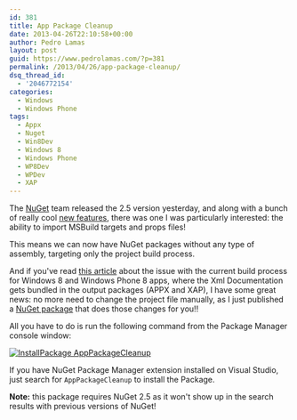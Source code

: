 ```yaml
---
id: 381
title: App Package Cleanup
date: 2013-04-26T22:10:58+00:00
author: Pedro Lamas
layout: post
guid: https://www.pedrolamas.com/?p=381
permalink: /2013/04/26/app-package-cleanup/
dsq_thread_id:
  - '2046772154'
categories:
  - Windows
  - Windows Phone
tags:
  - Appx
  - Nuget
  - Win8Dev
  - Windows 8
  - Windows Phone
  - WP8Dev
  - WPDev
  - XAP
---
```


The [NuGet](http://nuget.org) team released the 2.5 version yesterday, and along with a bunch of really cool [new features](http://docs.nuget.org/docs/release-notes/nuget-2.5), there was one I was particularly interested: the ability to import MSBuild targets and props files!

This means we can now have NuGet packages without any type of assembly, targeting only the project build process.

And if you've read [this article](/2013/02/15/reduce-the-size-of-your-xapappx-package-time-to-take-out-the-trash/) about the issue with the current build process for Windows 8 and Windows Phone 8 apps, where the Xml Documentation gets bundled in the output packages (APPX and XAP), I have some great news: no more need to change the project file manually, as I just published a [NuGet package](https://nuget.org/packages/AppPackageCleanup) that does those changes for you!!

All you have to do is run the following command from the Package Manager console window:

[![InstallPackage AppPackageCleanup](/wp-content/uploads/2013/04/AppPackageCleanup.png)](https://nuget.org/packages/AppPackageCleanup)

If you have NuGet Package Manager extension installed on Visual Studio, just search for `AppPackageCleanup` to install the Package.

**Note:** this package requires NuGet 2.5 as it won't show up in the search results with previous versions of NuGet!
